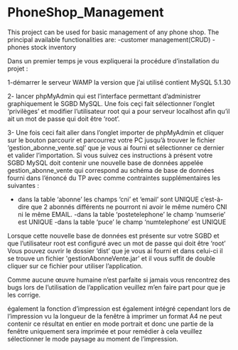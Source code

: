 # PhoneShop_Management
This project can be used for basic management of any phone shop. The principal available functionalities are:
-customer management(CRUD)
-phones stock inventory

Dans un premier temps je vous expliquerai la procédure d’installation du projet :

1-démarrer le serveur WAMP la version que j’ai utilisé contient MySQL 5.1.30

2- lancer phpMyAdmin qui est l’interface permettant d’administrer graphiquement le SGBD MySQL. Une fois ceçi fait sélectionner l’onglet ‘privilèges’ et modifier l’utilisateur root qui a pour serveur localhost afin qu’il ait un mot de passe qui doit être ‘root’.

3- Une fois ceci fait aller dans l’onglet importer de phpMyAdmin et  cliquer sur le bouton parcourir et parcourrez votre PC jusqu’à trouver le fichier ‘gestion_abonne_vente.sql’ que je vous ai fourni et sélectionner ce dernier et valider l’importation.
Si vous suivez ces instructions à présent votre SGBD MySQL doit contenir une nouvelle base de données appelée gestion_abonne_vente qui correspond au schéma de base de données fourni dans l’énoncé du TP avec comme contraintes supplémentaires les suivantes :
- dans la table ‘abonne’ les champs ‘cni’ et ‘email’ sont UNIQUE c’est-à-dire que 2 abonnés différents ne pourront ni avoir le même numéro CNI  ni le même EMAIL.
-dans la table ‘postetelephone’ le champ ‘numserie’ est UNIQUE
-dans la table ‘puce’ le champ ‘numtelephone’ est UNIQUE

Lorsque cette nouvelle base de données est présente sur votre SGBD et que l’utilisateur root est configuré avec un mot de passe qui doit être ‘root’
Vous pouvez ouvrir le dossier ‘dist’ que je vous ai fourni et dans celui-ci il se trouve un fichier 'gestionAbonneVente.jar’ et il vous suffit de double cliquer sur ce fichier pour utiliser l’application.

 Comme aucune œuvre humaine n’est parfaite si jamais vous rencontrez des bugs lors de l’utilisation de l’application veuillez m’en faire part pour que je les corrige.
 
également la fonction d’impression est également intégré cependant lors de l’impression vu la longueur de la fenêtre à imprimer un format A4 ne peut contenir ce résultat en entier en mode portrait et donc une partie de la fenêtre uniquement sera imprimée et pour remédier à cela veuillez sélectionner le mode paysage au moment de l’impression.

